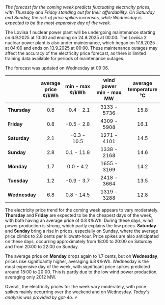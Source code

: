*The forecast for the coming week predicts fluctuating electricity prices, with Thursday and Friday standing out for their affordability. On Saturday and Sunday, the risk of price spikes increases, while Wednesday is expected to be the most expensive day of the week.*

The Loviisa 1 nuclear power plant will be undergoing maintenance starting on 6.9.2025 at 10:00 and ending on 24.9.2025 at 00:00. The Loviisa 2 nuclear power plant is also under maintenance, which began on 17.8.2025 at 04:00 and ends on 13.9.2025 at 00:00. These maintenance outages may affect the accuracy of the electricity price forecast, as there is limited training data available for periods of maintenance outages.

The forecast was updated on Wednesday at 09:06.

|  | average<br>price<br>¢/kWh | min - max<br>¢/kWh | wind power<br>min - max<br>MW | average<br>temperature<br>°C |
|:-------------|:----------------:|:----------------:|:-------------:|:-------------:|
| **Thursday**  | 0.8             | -0.4 - 2.1       | 3133 - 5736   | 15.8          |
| **Friday**| 0.8             | -0.5 - 2.8       | 4309 - 5908   | 16.1          |
| **Saturday** | 2.1             | -0.3 - 10.5      | 1271 - 4101   | 14.5          |
| **Sunday**| 2.8             | 0.1 - 11.8       | 1338 - 2168   | 14.6          |
| **Monday**| 1.7             | 0.0 - 4.2        | 1655 - 3169   | 14.2          |
| **Tuesday**  | 1.2             | -0.9 - 3.7       | 2418 - 3664   | 13.5          |
| **Wednesday**| 6.8           | 0.8 - 14.5       | 1319 - 3288   | 12.8          |

The electricity price trend for the coming week appears to vary moderately. **Thursday** and **Friday** are expected to be the cheapest days of the week, with both having an average price of 0.8 ¢/kWh. During these days, wind power production is strong, which partly explains the low prices. **Saturday** and **Sunday** bring a rise in prices, especially on Sunday, where the average price climbs to 2.8 cents per kilowatt-hour. Price spikes are also anticipated on these days, occurring approximately from 18:00 to 20:00 on Saturday and from 20:00 to 22:00 on Sunday.

The average price on **Monday** drops again to 1.7 cents, but on **Wednesday**, prices rise significantly higher, averaging 6.8 ¢/kWh. Wednesday is the most expensive day of the week, with significant price spikes predicted around 18:00 to 20:00. This is partly due to the low wind power production, averaging only 2012 MW.

Overall, the electricity prices for the week vary moderately, with price spikes mainly occurring over the weekend and on Wednesday. *Today's analysis was provided by gpt-4o.* ⚡
